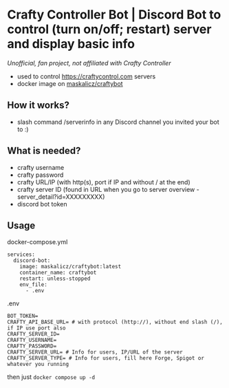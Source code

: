 # Crafty Controller Bot | Discord Bot to control (turn on/off; restart) server and display basic info
*Unofficial, fan project, not affiliated with Crafty Controller*

- used to control https://craftycontrol.com servers
- docker image on [maskalicz/craftybot](https://hub.docker.com/repository/docker/maskalicz/craftybot)

## How it works?
- slash command /serverinfo in any Discord channel you invited your bot to :)
  
## What is needed?
- crafty username
- crafty password
- crafty URL/IP (with http(s), port if IP and without / at the end)
- crafty server ID (found in URL when you go to server overview - server_detail?id=XXXXXXXXX)
- discord bot token

## Usage
docker-compose.yml
```
services:
  discord-bot:
    image: maskalicz/craftybot:latest
    container_name: craftybot
    restart: unless-stopped
    env_file:
      - .env
```
.env
```
BOT_TOKEN=
CRAFTY_API_BASE_URL= # with protocol (http://), without end slash (/), if IP use port also
CRAFTY_SERVER_ID=
CRAFTY_USERNAME=
CRAFTY_PASSWORD=
CRAFTY_SERVER_URL= # Info for users, IP/URL of the server
CRAFTY_SERVER_TYPE= # Info for users, fill here Forge, Spigot or whatever you running
```

then just ``docker compose up -d``
